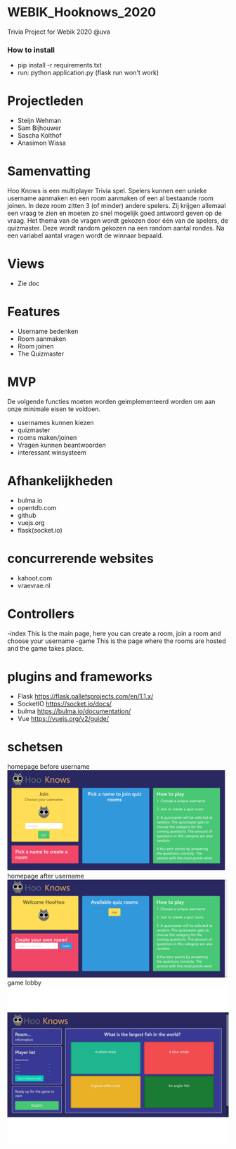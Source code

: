 # WEBIK_Hooknows_2020
Trivia Project for Webik 2020 @uva

### How to install 
- pip install -r requirements.txt
- run: python application.py (flask run won't work)

# Projectleden

- Steijn Wehman 
- Sam Bijhouwer
- Sascha Kolthof
- Anasimon Wissa

# Samenvatting

Hoo Knows is een multiplayer Trivia spel. Spelers kunnen een unieke username aanmaken en een room aanmaken
of een al bestaande room joinen. In deze room zitten 3 (of minder) andere spelers. Zij krijgen allemaal
een vraag te zien en moeten zo snel mogelijk goed antwoord geven op de vraag. Het thema van de vragen 
wordt gekozen door één van de spelers, de quizmaster. Deze wordt random gekozen na een random aantal rondes.
Na een variabel aantal vragen wordt de winnaar bepaald.

# Views
- Zie doc

# Features

- Username bedenken
- Room aanmaken
- Room joinen
- The Quizmaster

# MVP

De volgende functies moeten worden geimplementeerd worden om aan onze minimale eisen te voldoen.
- usernames kunnen kiezen
- quizmaster
- rooms maken/joinen
- Vragen kunnen beantwoorden
- interessant winsysteem

# Afhankelijkheden

- bulma.io
- opentdb.com
- github
- vuejs.org
- flask(socket.io)

# concurrerende websites

- kahoot.com
- vraevrae.nl

# Controllers

-index
    This is the main page, here you can create a room, join a room and choose your username
-game
    This is the page where the rooms are hosted and the game takes place.



# plugins and frameworks

- Flask
    https://flask.palletsprojects.com/en/1.1.x/
- SocketIO
    https://socket.io/docs/
- bulma
    https://bulma.io/documentation/
- Vue
    https://vuejs.org/v2/guide/

# schetsen
homepage before username
![homepage before username](doc/homepage1.png)
homepage after username
![homepage after username](doc/homepage2.png)
game lobby
![game lobby](doc/lobby.png)

